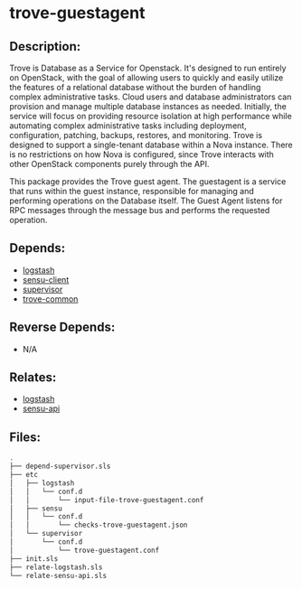 # trove-guestagent

## Description:

Trove is Database as a Service for Openstack. It's designed to run entirely on OpenStack, with the goal of allowing users to quickly and easily utilize the features of a relational database without the burden of handling complex administrative tasks. Cloud users and database administrators can provision and manage multiple database instances as needed. Initially, the service will focus on providing resource isolation at high performance while automating complex administrative tasks including deployment, configuration, patching, backups, restores, and monitoring. Trove is designed to support a single-tenant database within a Nova instance. There is no restrictions on how Nova is configured, since Trove interacts with other OpenStack components purely through the API.

This package provides the Trove guest agent. The guestagent is a service that runs within the guest instance, responsible for managing and performing operations on the Database itself. The Guest Agent listens for RPC messages through the message bus and performs the requested operation.

## Depends:

  -  [logstash](/salt/logstash)
  -  [sensu-client](/salt/sensu-client)
  -  [supervisor](/salt/supervisor)
  -  [trove-common](/salt/trove-common)

## Reverse Depends:

  -  N/A

## Relates:

  -  [logstash](/salt/logstash)
  -  [sensu-api](/salt/sensu-api)

## Files:

```bash
.
├── depend-supervisor.sls
├── etc
│   ├── logstash
│   │   └── conf.d
│   │       └── input-file-trove-guestagent.conf
│   ├── sensu
│   │   └── conf.d
│   │       └── checks-trove-guestagent.json
│   └── supervisor
│       └── conf.d
│           └── trove-guestagent.conf
├── init.sls
├── relate-logstash.sls
└── relate-sensu-api.sls
```
